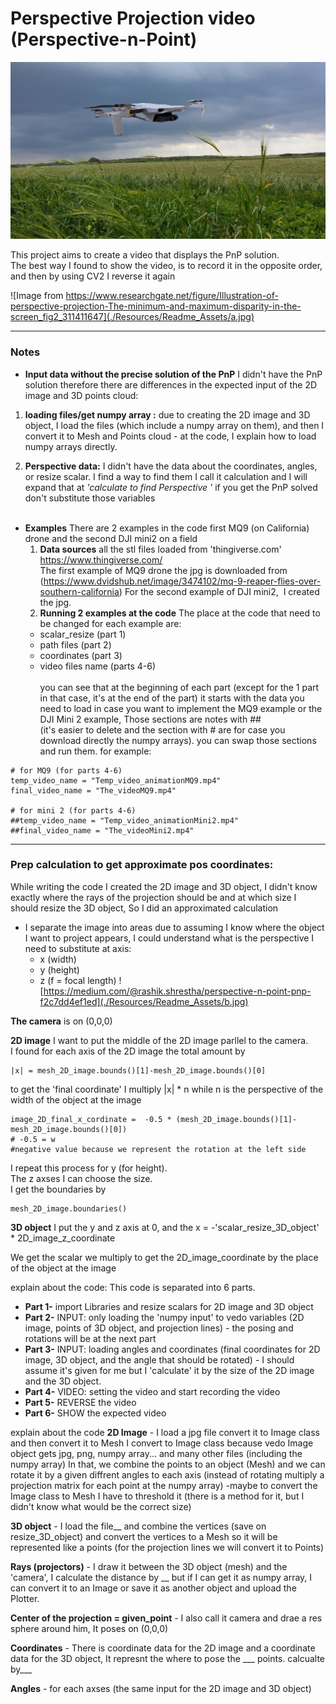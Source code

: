 # Perspective Projection video (Perspective-n-Point)
![image.png](./Resources/DroneOnField.jpg)

This project aims to create a video that displays the PnP solution.<br/>
The best way I found to show the video, is to record it in the opposite order, and then by using CV2 I reverse it again

![Image from https://www.researchgate.net/figure/Illustration-of-perspective-projection-The-minimum-and-maximum-disparity-in-the-screen_fig2_311411647](./Resources/Readme_Assets/a.jpg)

---


### Notes
- **Input data without the precise solution of the PnP** I didn't have the PnP solution therefore there are differences in the expected input of the 2D image and 3D points cloud:
 1. **loading files/get numpy array :** due to creating the 2D image and 3D
object, I load the files (which include a numpy array on them), and then I
convert it to Mesh and Points cloud - at the code, I explain how to load numpy arrays directly.

 2. **Perspective data:** I didn't have the data about the coordinates, angles, or resize scalar. I find a way to find them I call it calculation and I will expand that at *'calculate to find Perspective '* if you get the PnP solved don't substitute those variables <br/> <br/>
- **Examples** There are 2 examples in the code first MQ9 (on California) drone and the second DJI mini2 on a field
  1. **Data sources** all the stl files loaded from 'thingiverse.com'<br/>
https://www.thingiverse.com/<br/> The first example of MQ9 drone the jpg is downloaded from (https://www.dvidshub.net/image/3474102/mq-9-reaper-flies-over-southern-california)
For the second example of DJI mini2,  I created the jpg.
  2. **Running 2 examples at the code** The place at the code that need to be changed for each example are:
    * scalar_resize (part 1)
    * path files (part 2)
    * coordinates (part 3)
    * video files name (parts 4-6)<br/>   
    you can see that at the beginning of each part (except for the 1 part in that case, it's at the end of the part) it starts with the data you need to load in case you want to implement the MQ9 example or the DJI Mini 2 example, Those sections are notes with ##<br/> (it's easier to delete and the section with # are for case you download directly the numpy arrays).
you can swap those sections and run them.
for example:
```
# for MQ9 (for parts 4-6)
temp_video_name = "Temp_video_animationMQ9.mp4"
final_video_name = "The_videoMQ9.mp4"

# for mini 2 (for parts 4-6)
##temp_video_name = "Temp_video_animationMini2.mp4"
##final_video_name = "The_videoMini2.mp4"
```


---


### Prep calculation to get approximate pos coordinates:
While writing the code I created the 2D image and 3D object, I didn't know exactly where the rays of the projection should be and at which size I should resize the 3D object, So I did an approximated calculation
- I separate the image into areas due to assuming I know where the object I want to project appears, I could understand what is the perspective I need to substitute at axis:
  - x (width)
  - y (height)
  - z (f = focal length)
![https://medium.com/@rashik.shrestha/perspective-n-point-pnp-f2c7dd4ef1ed](./Resources/Readme_Assets/b.jpg)

**The camera** is on (0,0,0) <br/>

**2D image** I want to put the middle of the 2D image parllel to the camera.<br/>
I found for each axis of the 2D image the total amount by
```
|x| = mesh_2D_image.bounds()[1]-mesh_2D_image.bounds()[0]
```
to get the 'final coordinate' I multiply |x| * n
while n is the perspective of the width of the object at the image

```
image_2D_final_x_cordinate =  -0.5 * (mesh_2D_image.bounds()[1]-mesh_2D_image.bounds()[0])
# -0.5 = w
#negative value because we represent the rotation at the left side
```

I repeat this process for y (for height). <br/>
The z axses I can choose the size.<br/> I get the boundaries by
```
mesh_2D_image.boundaries()
```
**3D object** I put the y and z axis at 0, and the x = -'scalar_resize_3D_object' * 2D_image_z_coordinate

We get the scalar we multiply to get the 2D_image_coordinate by the place of the object at the image

explain about the code:
This code is separated into 6 parts.<br/>
*   **Part 1-** import Libraries and resize scalars for 2D image and 3D object
*   **Part 2-** INPUT: only loading the 'numpy input' to vedo variables (2D image, points of 3D object, and projection lines) - the posing and rotations will be at the next part
*   **Part 3-** INPUT: loading angles and coordinates (final coordinates for 2D image, 3D object, and the angle that should be rotated) - I should assume it's given for me but I 'calculate' it by the size of the 2D image and the 3D object.
*   **Part 4-** VIDEO: setting the video and start recording the video
*   **Part 5-** REVERSE the video
*   **Part 6-** SHOW the expected video

explain about the code
**2D Image** - I load a jpg file convert it to Image class and then convert it to Mesh
I convert to Image class because vedo Image object gets jpg, png, numpy array... and many other files (including the numpy array)
In that, we combine the points to an object (Mesh) and we can rotate it by a given diffrent angles to each axis (instead of rotating multiply a projection matrix for each point at the numpy array)
-maybe to convert the Image class to Mesh I have to threshold it (there is a method for it, but I didn't know what would be the correct size)

**3D object** - I load the file__ and combine the vertices (save on resize_3D_object) and convert the vertices to a Mesh so it will be represented like a points (for the projection lines we will convert it to Points)

**Rays (projectors)** - I draw it between the 3D object (mesh) and the 'camera', I calculate the distance by __ but if I can get it as numpy array, I can convert it to an Image or save it as another object and upload the Plotter.

**Center of the projection = given_point** - I also call it camera and drae a res sphere around him, It poses on (0,0,0)

**Coordinates** - There is coordinate data for the 2D image and a coordinate data for the 3D object, It represnt the where to pose the ___ points. calcualte by___

**Angles** - for each axses (the same input for the 2D image and 3D object)
